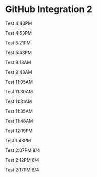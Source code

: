 # GitHub Integration 2

Test 4:43PM

Test 4:53PM

Test 5:21PM

Test 5:43PM

Test 9:18AM

Test 9:43AM

Test 11:05AM

Test 11:30AM

Test 11:31AM

Test 11:35AM

Test 11:48AM

Test 12:19PM

Test 1:48PM

Test 2:07PM 8/4

Test 2:12PM 8/4

Test 2:17PM 8/4
